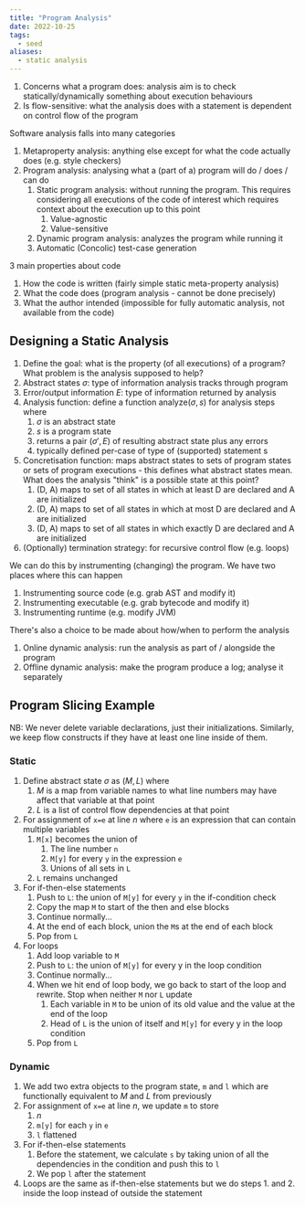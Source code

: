 ```yaml
---
title: "Program Analysis"
date: 2022-10-25
tags:
  - seed
aliases:
  - static analysis
---
```


1. Concerns what a program does: analysis aim is to check statically/dynamically something about execution behaviours
2. Is flow-sensitive: what the analysis does with a statement is dependent on control flow of the program

Software analysis falls into many categories

1. Metaproperty analysis: anything else except for what the code actually does (e.g. style checkers)
2. Program analysis: analysing what a (part of a) program will do / does / can do
   1. Static program analysis: without running the program. This requires considering all executions of the code of interest which requires context about the execution up to this point
      1. Value-agnostic
      2. Value-sensitive
   2. Dynamic program analysis: analyzes the program while running it
   3. Automatic (Concolic) test-case generation

3 main properties about code

1. How the code is written (fairly simple static meta-property analysis)
2. What the code does (program analysis - cannot be done precisely)
3. What the author intended (impossible for fully automatic analysis, not available from the code)


## Designing a Static Analysis

1. Define the goal: what is the property (of all executions) of a program? What problem is the analysis supposed to help?
2. Abstract states $\sigma$: type of information analysis tracks through program
3. Error/output information $E$: type of information returned by analysis
4. Analysis function: define a function $\textrm{analyze}(\sigma,s)$ for analysis steps where
   1. $\sigma$ is an abstract state
   2. $s$ is a program state
   3. returns a pair $(\sigma',E)$ of resulting abstract state plus any errors
   4. typically defined per-case of type of (supported) statement s
5. Concretisation function: maps abstract states to sets of program states or sets of program executions - this defines what abstract states mean. What does the analysis "think" is a possible state at this point?
   1. (D, A) maps to set of all states in which at least D are declared and A are initialized
   2. (D, A) maps to set of all states in which at most D are declared and A are initialized
   3. (D, A) maps to set of all states in which exactly D are declared and A are initialized
6. (Optionally) termination strategy: for recursive control flow (e.g. loops)

We can do this by instrumenting (changing) the program. We have two places where this can happen

1. Instrumenting source code (e.g. grab AST and modify it)
2. Instrumenting executable (e.g. grab bytecode and modify it)
3. Instrumenting runtime (e.g. modify JVM)

There's also a choice to be made about how/when to perform the analysis

1. Online dynamic analysis: run the analysis as part of / alongside the program
2. Offline dynamic analysis: make the program produce a log; analyse it separately

## Program Slicing Example

NB: We never delete variable declarations, just their initializations. Similarly, we keep flow constructs if they have at least one line inside of them.

### Static

1. Define abstract state $\sigma$ as $(M, L)$ where
   1. $M$ is a map from variable names to what line numbers may have affect that variable at that point
   2. $L$ is a list of control flow dependencies at that point
2. For assignment of `x=e` at line $n$ where `e` is an expression that can contain multiple variables
   1. `M[x]` becomes the union of
      1. The line number `n`
      2. `M[y]` for every `y` in the expression `e`
      3. Unions of all sets in `L`
   2. `L` remains unchanged
3. For if-then-else statements
   1. Push to `L`: the union of `M[y]` for every `y` in the if-condition check
   2. Copy the map `M` to start of the then and else blocks
   3. Continue normally...
   4. At the end of each block, union the `M`s at the end of each block
   5. Pop from `L`
4. For loops
   1. Add loop variable to `M`
   2. Push to `L`: the union of `M[y]` for every y in the loop condition
   3. Continue normally...
   4. When we hit end of loop body, we go back to start of the loop and rewrite. Stop when neither `M` nor `L` update
      1. Each variable in `M` to be union of its old value and the value at the end of the loop
      2. Head of `L` is the union of itself and `M[y]` for every y in the loop condition
   5. Pop from `L`

### Dynamic

1. We add two extra objects to the program state, `m` and `l` which are functionally equivalent to $M$ and $L$ from previously
2. For assignment of `x=e` at line $n$, we update `m` to store
   1. $n$
   2. `m[y]` for each `y` in `e`
   3. `l` flattened
3. For if-then-else statements
   1. Before the statement, we calculate `s` by taking union of all the dependencies in the condition and push this to `l`
   2. We pop `l` after the statement
4. Loops are the same as if-then-else statements but we do steps 1. and 2. inside the loop instead of outside the statement
